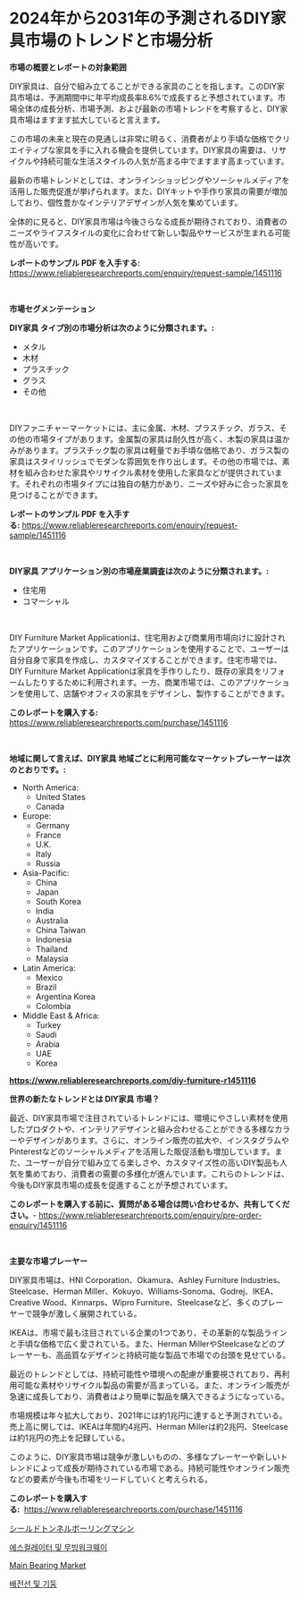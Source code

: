 <p><h1>2024年から2031年の予測されるDIY家具市場のトレンドと市場分析</h1></p><p><strong>市場の概要とレポートの対象範囲</strong></p>
<p><p>DIY家具は、自分で組み立てることができる家具のことを指します。このDIY家具市場は、予測期間中に年平均成長率8.6%で成長すると予想されています。市場全体の成長分析、市場予測、および最新の市場トレンドを考察すると、DIY家具市場はますます拡大していると言えます。</p><p>この市場の未来と現在の見通しは非常に明るく、消費者がより手頃な価格でクリエイティブな家具を手に入れる機会を提供しています。DIY家具の需要は、リサイクルや持続可能な生活スタイルの人気が高まる中でますます高まっています。</p><p>最新の市場トレンドとしては、オンラインショッピングやソーシャルメディアを活用した販売促進が挙げられます。また、DIYキットや手作り家具の需要が増加しており、個性豊かなインテリアデザインが人気を集めています。</p><p>全体的に見ると、DIY家具市場は今後さらなる成長が期待されており、消費者のニーズやライフスタイルの変化に合わせて新しい製品やサービスが生まれる可能性が高いです。</p></p>
<p><strong>レポートのサンプル PDF を入手する:</strong> <a href="https://www.reliableresearchreports.com/enquiry/request-sample/1451116">https://www.reliableresearchreports.com/enquiry/request-sample/1451116</a></p>
<p>&nbsp;</p>
<p><strong>市場セグメンテーション</strong></p>
<p><strong>DIY家具 タイプ別の市場分析は次のように分類されます。:</strong></p>
<p><ul><li>メタル</li><li>木材</li><li>プラスチック</li><li>グラス</li><li>その他</li></ul></p>
<p>&nbsp;</p>
<p><p>DIYファニチャーマーケットには、主に金属、木材、プラスチック、ガラス、その他の市場タイプがあります。金属製の家具は耐久性が高く、木製の家具は温かみがあります。プラスチック製の家具は軽量でお手頃な価格であり、ガラス製の家具はスタイリッシュでモダンな雰囲気を作り出します。その他の市場では、素材を組み合わせた家具やリサイクル素材を使用した家具などが提供されています。それぞれの市場タイプには独自の魅力があり、ニーズや好みに合った家具を見つけることができます。</p></p>
<p><strong>レポートのサンプル PDF を入手する:</strong>&nbsp;<a href="https://www.reliableresearchreports.com/enquiry/request-sample/1451116">https://www.reliableresearchreports.com/enquiry/request-sample/1451116</a></p>
<p>&nbsp;</p>
<p><strong> DIY家具 アプリケーション別の市場産業調査は次のように分類されます。:</strong></p>
<p><ul><li>住宅用</li><li>コマーシャル</li></ul></p>
<p>&nbsp;</p>
<p><p>DIY Furniture Market Applicationは、住宅用および商業用市場向けに設計されたアプリケーションです。このアプリケーションを使用することで、ユーザーは自分自身で家具を作成し、カスタマイズすることができます。住宅市場では、DIY Furniture Market Applicationは家具を手作りしたり、既存の家具をリフォームしたりするために利用されます。一方、商業市場では、このアプリケーションを使用して、店舗やオフィスの家具をデザインし、製作することができます。</p></p>
<p><strong>このレポートを購入する:</strong>&nbsp; <a href="https://www.reliableresearchreports.com/purchase/1451116">https://www.reliableresearchreports.com/purchase/1451116</a></p>
<p>&nbsp;</p>
<p><strong>地域に関して言えば、DIY家具 地域ごとに利用可能なマーケットプレーヤーは次のとおりです。:</strong></p>
<p><ul>
    <li>
        North America:
        <ul>
            <li>United States</li>
            <li>Canada</li>
        </ul>
    </li>
    <li>
        Europe:
        <ul>
            <li>Germany</li>
            <li>France</li>
            <li>U.K.</li>
            <li>Italy</li>
            <li>Russia</li>
        </ul>
    </li>
    <li>
        Asia-Pacific:
        <ul>
            <li>China</li>
            <li>Japan</li>
            <li>South Korea</li>
            <li>India</li>
            <li>Australia</li>
            <li>China Taiwan</li>
            <li>Indonesia</li>
            <li>Thailand</li>
            <li>Malaysia</li>
        </ul>
    </li>
    <li>
        Latin America:
        <ul>
            <li>Mexico</li>
            <li>Brazil</li>
            <li>Argentina Korea</li>
            <li>Colombia</li>
        </ul>
    </li>
    <li>
        Middle East & Africa:
        <ul>
            <li>Turkey</li>
            <li>Saudi</li>
            <li>Arabia</li>
            <li>UAE</li>
            <li>Korea</li>
        </ul>
    </li>
    </ul></p>
<p><strong><a href="https://www.reliableresearchreports.com/diy-furniture-r1451116">https://www.reliableresearchreports.com/diy-furniture-r1451116</a></strong>&nbsp;</p>
<p><strong>世界の新たなトレンドとは DIY家具 市場？</strong></p>
<p><p>最近、DIY家具市場で注目されているトレンドには、環境にやさしい素材を使用したプロダクトや、インテリアデザインと組み合わせることができる多様なカラーやデザインがあります。さらに、オンライン販売の拡大や、インスタグラムやPinterestなどのソーシャルメディアを活用した販促活動も増加しています。また、ユーザーが自分で組み立てる楽しさや、カスタマイズ性の高いDIY製品も人気を集めており、消費者の需要の多様化が進んでいます。これらのトレンドは、今後もDIY家具市場の成長を促進することが予想されています。</p></p>
<p><strong>このレポートを購入する前に、質問がある場合は問い合わせるか、共有してください。</strong>- <a href="https://www.reliableresearchreports.com/enquiry/pre-order-enquiry/1451116">https://www.reliableresearchreports.com/enquiry/pre-order-enquiry/1451116</a></p>
<p>&nbsp;</p>
<p><strong>主要な市場プレーヤー</strong></p>
<p><p>DIY家具市場は、HNI Corporation、Okamura、Ashley Furniture Industries、Steelcase、Herman Miller、Kokuyo、Williams-Sonoma、Godrej、IKEA、Creative Wood、Kinnarps、Wipro Furniture、Steelcaseなど、多くのプレーヤーで競争が激しく展開されている。</p><p>IKEAは、市場で最も注目されている企業の1つであり、その革新的な製品ラインと手頃な価格で広く愛されている。また、Herman MillerやSteelcaseなどのプレーヤーも、高品質なデザインと持続可能な製品で市場での台頭を見せている。</p><p>最近のトレンドとしては、持続可能性や環境への配慮が重要視されており、再利用可能な素材やリサイクル製品の需要が高まっている。また、オンライン販売が急速に成長しており、消費者はより簡単に製品を購入できるようになっている。</p><p>市場規模は年々拡大しており、2021年には約1兆円に達すると予測されている。売上高に関しては、IKEAは年間約4兆円、Herman Millerは約2兆円、Steelcaseは約1兆円の売上を記録している。</p><p>このように、DIY家具市場は競争が激しいものの、多様なプレーヤーや新しいトレンドによって成長が期待されている市場である。持続可能性やオンライン販売などの要素が今後も市場をリードしていくと考えられる。</p></p>
<p><strong>このレポートを購入する:</strong>&nbsp;&nbsp;<a href="https://www.reliableresearchreports.com/purchase/1451116">https://www.reliableresearchreports.com/purchase/1451116</a></p>
<p><p><a href="https://github.com/ReyesKohler20231/Market-Research-Report-List-1/blob/main/592076120734.md">シールドトンネルボーリングマシン</a></p><p><a href="https://github.com/Elenrrera7685/Market-Research-Report-List-1/blob/main/721332719179.md">에스컬레이터 및 무빙워크웨이</a></p><p><a href="https://github.com/Whitneyboyettebo9kiw7yr13/Market-Research-Report-List-2/blob/main/main-bearing-market.md">Main Bearing Market</a></p><p><a href="https://github.com/sammyUltyylrich9067856/Market-Research-Report-List-1/blob/main/479930819180.md">배전선 및 기둥</a></p></p>